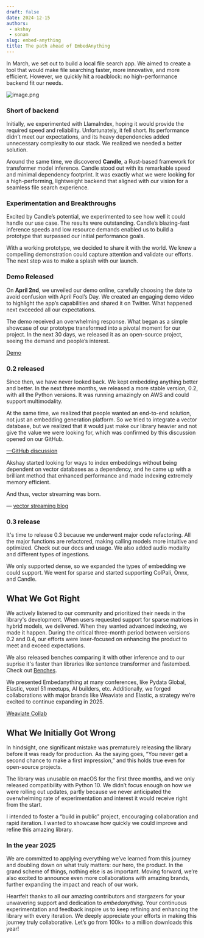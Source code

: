 ```yaml
---
draft: false 
date: 2024-12-15
authors: 
 - akshay
 - sonam
slug: embed-anything
title: The path ahead of EmbedAnything
---
```

In March, we set out to build a local file search app. We aimed to create a tool that would make file searching faster, more innovative, and more efficient. However, we quickly hit a roadblock: no high-performance backend fit our needs.

![image.png](https://royal-hygienic-522.notion.site/image/https%3A%2F%2Fprod-files-secure.s3.us-west-2.amazonaws.com%2Ff1bf59bf-2c3f-4b4d-a5f9-109d041ef45a%2Faa8abe48-4210-494c-af98-458b6694b09a%2Fimage.png?table=block&id=15d81b6a-6bbe-80cc-883e-fcafd65e619d&spaceId=f1bf59bf-2c3f-4b4d-a5f9-109d041ef45a&width=1420&userId=&cache=v2)

### Short of backend

Initially, we experimented with LlamaIndex, hoping it would provide the required speed and reliability. Unfortunately, it fell short. Its performance didn’t meet our expectations, and its heavy dependencies added unnecessary complexity to our stack. We realized we needed a better solution.

Around the same time, we discovered **Candle**, a Rust-based framework for transformer model inference. Candle stood out with its remarkable speed and minimal dependency footprint. It was exactly what we were looking for a high-performing, lightweight backend that aligned with our vision for a seamless file search experience.

### Experimentation and Breakthroughs

Excited by Candle’s potential, we experimented to see how well it could handle our use case. The results were outstanding. Candle’s blazing-fast inference speeds and low resource demands enabled us to build a prototype that surpassed our initial performance goals.

With a working prototype, we decided to share it with the world. We knew a compelling demonstration could capture attention and validate our efforts. The next step was to make a splash with our launch.

### Demo Released

On **April 2nd**, we unveiled our demo online, carefully choosing the date to avoid confusion with April Fool’s Day. We created an engaging demo video to highlight the app’s capabilities and shared it on Twitter. What happened next exceeded all our expectations.

The demo received an overwhelming response. What began as a simple showcase of our prototype transformed into a pivotal moment for our project. In the next 30 days, we released it as an open-source project, seeing the demand and people’s interest.

[Demo](https://www.youtube.com/watch?v=HLXIuznnXcI)
### 0.2 released

Since then, we have never looked back. We kept embedding anything better and better. In the next three months, we released a more stable version, 0.2, with all the Python versions. It was running amazingly on AWS and could support multimodality.

At the same time, we realized that people wanted an end-to-end solution, not just an embedding generation platform. So we tried to integrate a vector database, but we realized that it would just make our library heavier and not give the value we were looking for, which was confirmed by this discussion opened on our GitHub.

[—GitHub discussion](https://github.com/StarlightSearch/EmbedAnything/discussions/44#discussion-6953627)

Akshay started looking for ways to index embeddings without being dependent on vector databases as a dependency, and he came up with a brilliant method that enhanced performance and made indexing extremely memory efficient.

And thus, vector streaming was born.

— [vector streaming blog](https://starlight-search.com/blog/2024/01/31/vector-streaming/)

### 0.3 release

It's time to release 0.3 because we underwent major code refactoring. All the major functions are refactored, making calling models more intuitive and optimized. Check out our docs and usage. We also added audio modality and different types of ingestions.

We only supported dense, so we expanded the types of embedding we could support. We went for sparse and started supporting ColPali, Onnx, and Candle.

## What We Got Right

We actively listened to our community and prioritized their needs in the library's development. When users requested support for sparse matrices in hybrid models, we delivered. When they wanted advanced indexing, we made it happen. During the critical three-month period between versions 0.2 and 0.4, our efforts were laser-focused on enhancing the product to meet and exceed expectations. 

We also released benches comparing it with other inference and to our suprise it's faster than libraries like sentence transformer and fastembed. Check out [Benches](https://colab.research.google.com/drive/1nXvd25hDYO-j7QGOIIC0M7MDpovuPCaD?usp=sharing).


We presented Embedanything at many conferences, like Pydata Global, Elastic, voxel 51 meetups, AI builders, etc. Additionally, we forged collaborations with major brands like Weaviate and Elastic, a strategy we’re excited to continue expanding in 2025.

[Weaviate Collab](https://www.youtube.com/watch?v=OJRWPLQ44Dw)


## What We Initially Got Wrong

In hindsight, one significant mistake was prematurely releasing the library before it was ready for production. As the saying goes, “You never get a second chance to make a first impression,” and this holds true even for open-source projects.

The library was unusable on macOS for the first three months, and we only released compatibility with Python 10. We didn’t focus enough on how we were rolling out updates, partly because we never anticipated the overwhelming rate of experimentation and interest it would receive right from the start.

I intended to foster a “build in public” project, encouraging collaboration and rapid iteration. I wanted to showcase how quickly we could improve and refine this amazing library. 

### In the year 2025

We are committed to applying everything we’ve learned from this journey and doubling down on what truly matters: our hero, the product. In the grand scheme of things, nothing else is as important. Moving forward, we’re also excited to announce even more collaborations with amazing brands, further expanding the impact and reach of our work.

Heartfelt thanks to all our amazing contributors and stargazers for your unwavering support and dedication to *embedanything*. Your continuous experimentation and feedback inspire us to keep refining and enhancing the library with every iteration. We deeply appreciate your efforts in making this journey truly collaborative. Let’s go from 100k+ to a million downloads this year!